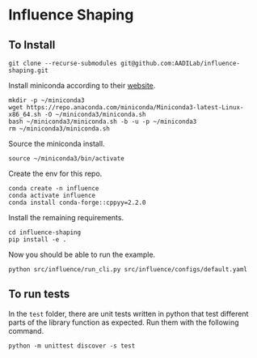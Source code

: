 # Influence Shaping

## To Install

```
git clone --recurse-submodules git@github.com:AADILab/influence-shaping.git
```

Install miniconda according to their [website](https://docs.anaconda.com/miniconda/).
```
mkdir -p ~/miniconda3
wget https://repo.anaconda.com/miniconda/Miniconda3-latest-Linux-x86_64.sh -O ~/miniconda3/miniconda.sh
bash ~/miniconda3/miniconda.sh -b -u -p ~/miniconda3
rm ~/miniconda3/miniconda.sh
```

Source the miniconda install.
```
source ~/miniconda3/bin/activate
```

Create the env for this repo.
```
conda create -n influence
conda activate influence
conda install conda-forge::cppyy=2.2.0
```

Install the remaining requirements.
```
cd influence-shaping
pip install -e .
```

Now you should be able to run the example.
```
python src/influence/run_cli.py src/influence/configs/default.yaml
```

## To run tests

In the `test` folder, there are unit tests written in python that test different parts of the library function as expected. Run them with the following command.

```
python -m unittest discover -s test
```
